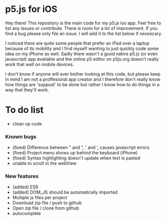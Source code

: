# p5.js for iOS
Hey there! This repository is the main code for my p5.js ios app. Feel free to list any issues or contribute. There is room for a lot of improvement. If you find a bug please only file an issue. I will add it to the list below if nessecary.

I noticed there are quite some people that prefer an iPad over a laptop because of its mobility and I find myself wanting to just quickly code some idea on my iPhone as well. Sadly there wasn't a good native p5.js (or even javascript) app available and the online p5 editor on p5js.org doesn't really work that well on mobile devices.

I don't know if anyone will ever bother looking at this code, but please keep in mind I am not a proffesional app creator and I therefore don't really know how things are 'suppost' to be done but rather I know how to do things in a way that they'll work.

# To do list
* clean up code

### Known bugs
* (fixed) Difference between " and “, ' and ’, causes javascript errors
* (fixed) Project menu shows up behind the keyboard (iPhone)
* (fixed) Syntax highlighting doesn't update when text is pasted
* unable to scroll in the webView

### New features
* (added) ES6
* (added) DOM_JS should be automatically imported
* Multiple js files per project
* Download zip file / push to github
* Open zip file / clone from github
* autocomplete
